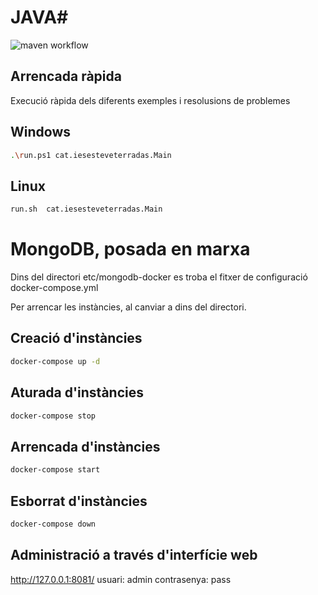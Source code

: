 # JAVA#

![maven workflow](https://github.com/YuhengZhou30/MP06-UF4-PR4.1-Components-d-acc-s-a-dades/actions/workflows/maven.yml/badge.svg)

## Arrencada ràpida ##
Execució ràpida dels diferents exemples i resolusions de problemes

## Windows ##
```bash
.\run.ps1 cat.iesesteveterradas.Main
```

## Linux ##
```bash
run.sh  cat.iesesteveterradas.Main
```

# MongoDB, posada en marxa

Dins del directori etc/mongodb-docker es troba el fitxer de configuració docker-compose.yml

Per arrencar les instàncies, al canviar a dins del directori.

## Creació d'instàncies ##
```bash
docker-compose up -d 
```

## Aturada d'instàncies ##
```bash
docker-compose stop
```

## Arrencada d'instàncies ##
```bash
docker-compose start
```

## Esborrat d'instàncies ##
```bash
docker-compose down
```

## Administració a través d'interfície web
http://127.0.0.1:8081/
usuari: admin
contrasenya: pass
